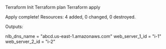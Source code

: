 Terraform Init
Terraform plan
Terraform apply

Apply complete! Resources: 4 added, 0 changed, 0 destroyed.

Outputs:

nlb_dns_name = "abcd.us-east-1.amazonaws.com"
web_server_1_id = "i-1"
web_server_2_id = "i-2"
